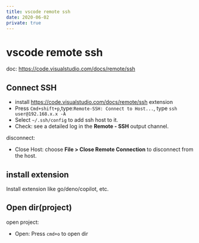 ```yaml
---
title: vscode remote ssh
date: 2020-06-02
private: true
---
```

# vscode remote ssh
doc: https://code.visualstudio.com/docs/remote/ssh

## Connect SSH
- install https://code.visualstudio.com/docs/remote/ssh extension
- Press `Cmd+shift+p`,type:`Remote-SSH: Connect to Host...`, 
type `ssh user@192.168.x.x -A`
- Select `~/.ssh/config` to add ssh host to it.
- Check: see a detailed log in the **Remote - SSH** output channel.

disconnect:
- Close Host: choose **File > Close Remote Connection** to disconnect from the host.

## install extension
Install extension like go/deno/copilot, etc. 

## Open dir(project)
open project:
- Open: Press `cmd+o` to open dir